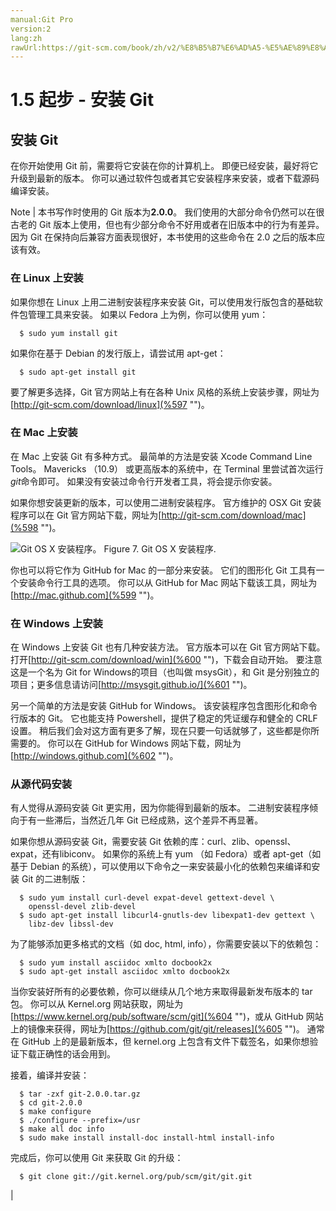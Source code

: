 ```yaml
---
manual:Git Pro
version:2
lang:zh
rawUrl:https://git-scm.com/book/zh/v2/%E8%B5%B7%E6%AD%A5-%E5%AE%89%E8%A3%85-Git
---
```



# 1.5 起步 - 安装 Git

## 安装 Git<a name="_安装_git"></a>


在你开始使用 Git 前，需要将它安装在你的计算机上。 即便已经安装，最好将它升级到最新的版本。 你可以通过软件包或者其它安装程序来安装，或者下载源码编译安装。



Note | 本书写作时使用的 Git 版本为**2.0.0**。 我们使用的大部分命令仍然可以在很古老的 Git 版本上使用，但也有少部分命令不好用或者在旧版本中的行为有差异。 因为 Git 在保持向后兼容方面表现很好，本书使用的这些命令在 2.0 之后的版本应该有效。 



### 在 Linux 上安装<a name="_在_linux_上安装"></a>


如果你想在 Linux 上用二进制安装程序来安装 Git，可以使用发行版包含的基础软件包管理工具来安装。 如果以 Fedora 上为例，你可以使用 yum：



```
  $ sudo yum install git
```




如果你在基于 Debian 的发行版上，请尝试用 apt-get：



```
  $ sudo apt-get install git
```




要了解更多选择，Git 官方网站上有在各种 Unix 风格的系统上安装步骤，网址为[http://git-scm.com/download/linux](%597 "")。




### 在 Mac 上安装<a name="_在_mac_上安装"></a>


在 Mac 上安装 Git 有多种方式。 最简单的方法是安装 Xcode Command Line Tools。 Mavericks （10.9） 或更高版本的系统中，在 Terminal 里尝试首次运行*git*命令即可。 如果没有安装过命令行开发者工具，将会提示你安装。




如果你想安装更新的版本，可以使用二进制安装程序。 官方维护的 OSX Git 安装程序可以在 Git 官方网站下载，网址为[http://git-scm.com/download/mac](%598 "")。


![Git OS X 安装程序。](%603.png "")
Figure 7. Git OS X 安装程序.



你也可以将它作为 GitHub for Mac 的一部分来安装。 它们的图形化 Git 工具有一个安装命令行工具的选项。 你可以从 GitHub for Mac 网站下载该工具，网址为[http://mac.github.com](%599 "")。




### 在 Windows 上安装<a name="_在_windows_上安装"></a>


在 Windows 上安装 Git 也有几种安装方法。 官方版本可以在 Git 官方网站下载。 打开[http://git-scm.com/download/win](%600 "")，下载会自动开始。 要注意这是一个名为 Git for Windows的项目（也叫做 msysGit），和 Git 是分别独立的项目；更多信息请访问[http://msysgit.github.io/](%601 "")。




另一个简单的方法是安装 GitHub for Windows。 该安装程序包含图形化和命令行版本的 Git。 它也能支持 Powershell，提供了稳定的凭证缓存和健全的 CRLF 设置。 稍后我们会对这方面有更多了解，现在只要一句话就够了，这些都是你所需要的。 你可以在 GitHub for Windows 网站下载，网址为[http://windows.github.com](%602 "")。




### 从源代码安装<a name="_从源代码安装"></a>


有人觉得从源码安装 Git 更实用，因为你能得到最新的版本。 二进制安装程序倾向于有一些滞后，当然近几年 Git 已经成熟，这个差异不再显著。




如果你想从源码安装 Git，需要安装 Git 依赖的库：curl、zlib、openssl、expat，还有libiconv。 如果你的系统上有 yum （如 Fedora）或者 apt-get（如基于 Debian 的系统），可以使用以下命令之一来安装最小化的依赖包来编译和安装 Git 的二进制版：



```
  $ sudo yum install curl-devel expat-devel gettext-devel \
    openssl-devel zlib-devel
  $ sudo apt-get install libcurl4-gnutls-dev libexpat1-dev gettext \
    libz-dev libssl-dev
```




为了能够添加更多格式的文档（如 doc, html, info），你需要安装以下的依赖包：



```
  $ sudo yum install asciidoc xmlto docbook2x
  $ sudo apt-get install asciidoc xmlto docbook2x
```




当你安装好所有的必要依赖，你可以继续从几个地方来取得最新发布版本的 tar 包。 你可以从 Kernel.org 网站获取，网址为[https://www.kernel.org/pub/software/scm/git](%604 "")，或从 GitHub 网站上的镜像来获得，网址为[https://github.com/git/git/releases](%605 "")。 通常在 GitHub 上的是最新版本，但 kernel.org 上包含有文件下载签名，如果你想验证下载正确性的话会用到。




接着，编译并安装：



```
  $ tar -zxf git-2.0.0.tar.gz
  $ cd git-2.0.0
  $ make configure
  $ ./configure --prefix=/usr
  $ make all doc info
  $ sudo make install install-doc install-html install-info
```




完成后，你可以使用 Git 来获取 Git 的升级：



```
  $ git clone git://git.kernel.org/pub/scm/git/git.git
```



|


